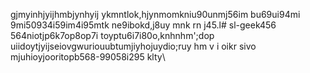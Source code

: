 gjmyinhjyijhmbjynhyij ykmntlok,hjynmomkniu90unmj56im bu69ui94mi 9mi50934i59im4i95mtk ne9ibokd,j8uy mnk rn j45.l# sl-geek456  
564niotjp6k7op8op7i toyptu6i7i80o,knhnhm';dop 
uiidoytjyijseiovgwuriouubtumjiyhojuydio;ruy hm v i oikr sivo mjuhioyjooritopb568-99058i295  klty\

